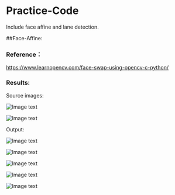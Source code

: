 # Practice-Code
Include face affine and lane detection.

##Face-Affine:

### Reference：

https://www.learnopencv.com/face-swap-using-opencv-c-python/

### Results:

Source images:

![Image text](imgs/Clinton.jpg)

![Image text](imgs/Trump.png)

Output:

![Image text](imgs/1.jpg)

![Image text](imgs/2.jpg)

![Image text](imgs/3.jpg)

![Image text](imgs/4.jpg)

![Image text](imgs/5.jpg)
